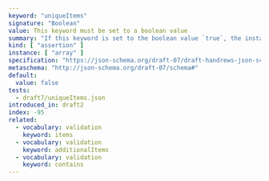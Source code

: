 ```yaml
---
keyword: "uniqueItems"
signature: "Boolean"
value: This keyword must be set to a boolean value
summary: "If this keyword is set to the boolean value `true`, the instance validates successfully if all of its elements are unique."
kind: [ "assertion" ]
instance: [ "array" ]
specification: "https://json-schema.org/draft-07/draft-handrews-json-schema-validation-01#rfc.section.6.4.5"
metaschema: "http://json-schema.org/draft-07/schema#"
default:
  value: false
tests:
  - draft7/uniqueItems.json
introduced_in: draft2
index: -95
related:
  - vocabulary: validation
    keyword: items
  - vocabulary: validation
    keyword: additionalItems
  - vocabulary: validation
    keyword: contains
---
```

